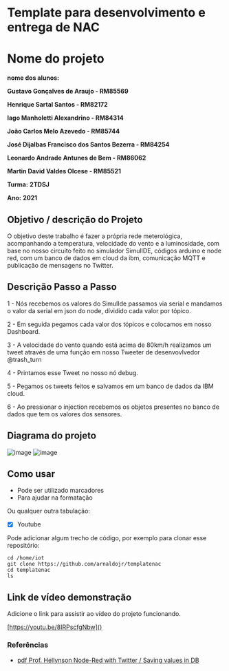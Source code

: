 # Template para desenvolvimento e entrega de NAC

# Nome do projeto

**nome dos alunos:** 

**Gustavo Gonçalves de Araujo - RM85569** 

**Henrique Sartal Santos - RM82172** 

**Iago Manholetti Alexandrino - RM84314**

**João Carlos Melo Azevedo - RM85744** 

**José Dijalbas Francisco dos Santos Bezerra - RM84254**

**Leonardo Andrade Antunes de Bem - RM86062** 

**Martin David Valdes Olcese - RM85521**

**Turma:**
**2TDSJ**

**Ano:**
**2021**

## Objetivo / descrição do Projeto

O objetivo deste trabalho é fazer a própria rede meterológica, acompanhando a temperatura, velocidade do  vento e a luminosidade, com base no nosso circuito feito no simulador SimulIDE, códigos arduino e node red, com um banco de dados em cloud da ibm, comunicação MQTT e publicação de mensagens no Twitter.


## Descrição Passo a Passo

1 - Nós recebemos os valores do SimulIde passamos via serial e mandamos o valor da serial em json do node, dívidido cada valor por tópico.

2 - Em seguida pegamos cada valor dos tópicos e colocamos em nosso Dashboard.

3 - A velocidade do vento quando está acima de 80km/h realizamos um tweet através de uma função em nosso Tweeter de desenvovlvedor @trash_turn

4 - Printamos esse Tweet no nosso nó debug.

5 - Pegamos os tweets feitos e salvamos em um banco de dados da IBM cloud.

6 - Ao pressionar o injection recebemos os objetos presentes no banco de dados que tem os valores dos sensores.


## Diagrama do projeto

![image](https://user-images.githubusercontent.com/59034973/130476794-7d2303e5-d70e-48b6-b505-f6d1b32cf414.png)
![image](https://user-images.githubusercontent.com/59034973/130490316-1c7010ea-7d6e-421a-acb2-6582a2856ab9.png)


## Como usar 



* Pode ser utilizado marcadores
* Para ajudar na formatação

Ou qualquer outra tabulação:

- [x] Youtube

Pode adicionar algum trecho de código, por exemplo para clonar esse repositório:

    cd /home/iot
    git clone https://github.com/arnaldojr/templatenac
    cd templatenac
    ls


## Link de vídeo demonstração

Adicione o link para assistir ao vídeo do projeto funcionando.

[https://youtu.be/8IRPscfgNbw]()


### Referências 

* [pdf Prof. Hellynson Node-Red with Twitter / Saving values in DB](https://fiapcom.sharepoint.com/sites/msteams_4b4b48/Documentos%20Compartilhados/Forms/AllItems.aspx?FolderCTID=0x01200050722CA271EDFD4C8EE81671575BBBB9&id=%2Fsites%2Fmsteams%5F4b4b48%2FDocumentos%20Compartilhados%2FDisruptive%20Architectures%20IOT%20e%20IA%2F2semestre%20%2D%20NAC4%2FDisruptiveArchitecturesIOTeIA%5FAula%2002%2Epdf&parent=%2Fsites%2Fmsteams%5F4b4b48%2FDocumentos%20Compartilhados%2FDisruptive%20Architectures%20IOT%20e%20IA%2F2semestre%20%2D%20NAC4)
